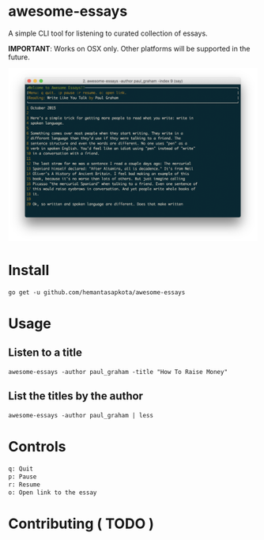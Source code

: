 # awesome-essays

A simple CLI tool for listening to curated collection of essays. 

**IMPORTANT**: Works on OSX only. Other platforms will be supported in the future.

![screenshot](ss.png)

# Install

```
go get -u github.com/hemantasapkota/awesome-essays
```

# Usage

## Listen to a title

```
awesome-essays -author paul_graham -title "How To Raise Money"
```

## List the titles by the author
```
awesome-essays -author paul_graham | less
```

# Controls
```
q: Quit
p: Pause
r: Resume
o: Open link to the essay
```

# Contributing  ( TODO )